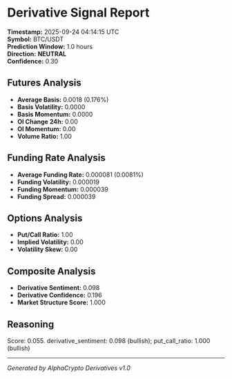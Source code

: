 # Derivative Signal Report

**Timestamp:** 2025-09-24 04:14:15 UTC  
**Symbol:** BTC/USDT  
**Prediction Window:** 1.0 hours  
**Direction:** **NEUTRAL**  
**Confidence:** 0.30

## Futures Analysis
- **Average Basis:** 0.0018 (0.176%)
- **Basis Volatility:** 0.0000
- **Basis Momentum:** 0.0000
- **OI Change 24h:** 0.00
- **OI Momentum:** 0.00
- **Volume Ratio:** 1.00

## Funding Rate Analysis
- **Average Funding Rate:** 0.000081 (0.0081%)
- **Funding Volatility:** 0.000019
- **Funding Momentum:** 0.000039
- **Funding Spread:** 0.000039

## Options Analysis
- **Put/Call Ratio:** 1.00
- **Implied Volatility:** 0.00
- **Volatility Skew:** 0.00

## Composite Analysis
- **Derivative Sentiment:** 0.098
- **Derivative Confidence:** 0.196
- **Market Structure Score:** 1.000

## Reasoning
Score: 0.055. derivative_sentiment: 0.098 (bullish); put_call_ratio: 1.000 (bullish)

---
*Generated by AlphaCrypto Derivatives v1.0*
